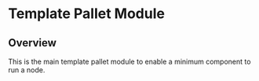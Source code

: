 # Template Pallet Module

## Overview
This is the main template pallet module to enable a minimum component to run a node.